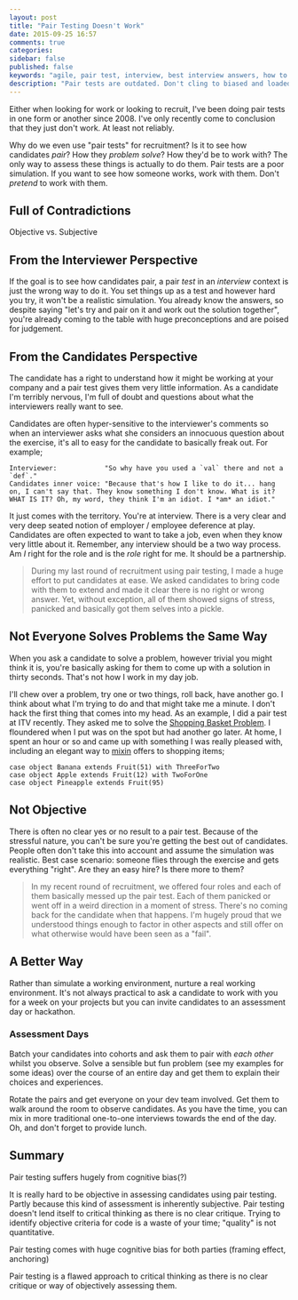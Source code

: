 ```yaml
---
layout: post
title: "Pair Testing Doesn't Work"
date: 2015-09-25 16:57
comments: true
categories: 
sidebar: false
published: false
keywords: "agile, pair test, interview, best interview answers, how to beat the interview, technical interviews"
description: "Pair tests are outdated. Don't cling to biased and loaded interview techniques when looking to hire developers, embrace fairer and more balanced techniques."
---
```


Either when looking for work or looking to recruit, I've been doing pair tests in one form or another since 2008. I've only recently come to conclusion that they just don't work. At least not reliably. 

Why do we even use "pair tests" for recruitment? Is it to see how candidates _pair_? How they _problem solve_? How they'd be to work with? The only way to assess these things is actually to do them. Pair tests are a poor simulation. If you want to see how someone works, work with them. Don't _pretend_ to work with them.

<!-- more -->

## Full of Contradictions

Objective vs. Subjective


## From the Interviewer Perspective

If the goal is to see how candidates pair, a pair _test_ in an _interview_ context is just the wrong way to do it. You set things up as a test and however hard you try, it won't be a realistic simulation. You already know the answers, so despite saying "let's try and pair on it and work out the solution together", you're already coming to the table with huge preconceptions and are poised for judgement.


## From the Candidates Perspective

The candidate has a right to understand how it might be working at your company and a pair test gives them very little information. As a candidate I'm terribly nervous, I'm full of doubt and questions about what the interviewers really want to see. 

Candidates are often hyper-sensitive to the interviewer's comments so when an interviewer asks what she considers an innocuous question about the exercise, it's all to easy for the candidate to basically freak out. For example;

    Interviewer:            "So why have you used a `val` there and not a `def`."
    Candidates inner voice: "Because that's how I like to do it... hang on, I can't say that. They know something I don't know. What is it? WHAT IS IT? Oh, my word, they think I'm an idiot. I *am* an idiot."  

It just comes with the territory. You're at interview. There is a very clear and very deep seated notion of employer / employee deference at play. Candidates are often expected to want to take a job, even when they know very little about it. Remember, any interview should be a two way process. Am *I* right for the role and is the *role* right for me. It should be a partnership. 

> During my last round of recruitment using pair testing, I made a huge effort to put candidates at ease. We asked candidates to bring code with them to extend and made it clear there is no right or wrong answer. Yet, without exception, all of them showed signs of stress, panicked and basically got them selves into a pickle. 



## Not Everyone Solves Problems the Same Way

When you ask a candidate to solve a problem, however trivial you might think it is, you're basically asking for them to come up with a solution in thirty seconds. That's not how I work in my day job.

I'll chew over a problem, try one or two things, roll back, have another go. I think about what I'm trying to do and that might take me a minute. I don't hack the first thing that comes into my head. As an example, I did a pair test at ITV recently. They asked me to solve the [Shopping Basket Problem](). I floundered when I put was on the spot but had another go later. At home, I spent an hour or so and came up with something I was really pleased with, including an elegant way to [mixin]() offers to shopping items;

    case object Banana extends Fruit(51) with ThreeForTwo
    case object Apple extends Fruit(12) with TwoForOne
    case object Pineapple extends Fruit(95)


## Not Objective

There is often no clear yes or no result to a pair test. Because of the stressful nature, you can't be sure you're getting the best out of candidates. People often don't take this into account and assume the simulation was realistic. Best case scenario: someone flies through the exercise and gets everything "right". Are they an easy hire? Is there more to them? 

> In my recent round of recruitment, we offered four roles and each of them basically messed up the pair test. Each of them panicked or went off in a weird direction in a moment of stress. There's no coming back for the candidate when that happens. I'm hugely proud that we understood things enough to factor in other aspects and still offer on what otherwise would have been seen as a "fail".



## A Better Way

Rather than simulate a working environment, nurture a real working environment. It's not always practical to ask a candidate to work with you for a week on your projects but you can invite candidates to an assessment day or hackathon.

###  Assessment Days 

Batch your candidates into cohorts and ask them to pair with _each other_ whilst you observe. Solve a sensible but fun problem (see my examples for some ideas) over the course of an entire day and get them to explain their choices and experiences.

Rotate the pairs and get everyone on your dev team involved. Get them to walk around the room to observe candidates. As you have the time, you can mix in more traditional one-to-one interviews towards the end of the day. Oh, and don't forget to provide lunch.


## Summary

Pair testing suffers hugely from cognitive bias(?)

It is really hard to be objective in assessing candidates using pair testing. Partly because this kind of assessment is inherently subjective. Pair testing doesn't lend itself to critical thinking as there is no clear critique. Trying to identify objective criteria for code is a waste of your time; "quality" is not quantitative.

Pair testing comes with huge cognitive bias for both parties (framing effect, anchoring)

Pair testing is a flawed approach to critical thinking as there is no clear critique or way of objectively assessing them.
